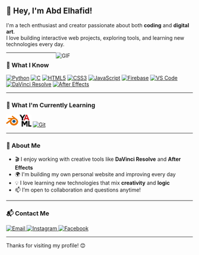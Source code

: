 ## 👋 Hey, I'm Abd Elhafid!

I'm a tech enthusiast and creator passionate about both **coding** and **digital art**.  
I love building interactive web projects, exploring tools, and learning new technologies every day.

<img align="right" alt="GIF" src="https://raw.githubusercontent.com/rahul-jha98/rahul-jha98/main/techstack.gif" width="370px" />

---

### 🧠 What I Know

<a href="https://www.python.org" target="_blank"><img alt="Python" height="42px" src="https://raw.githubusercontent.com/rahul-jha98/github_readme_icons/main/language_and_tools/square/python/python.svg"/></a>
<a href="https://en.wikipedia.org/wiki/C_(programming_language)" target="_blank"><img alt="C" height="42px" src="https://upload.wikimedia.org/wikipedia/commons/1/19/C_Logo.png"/></a>
<a href="https://developer.mozilla.org/en-US/docs/Web/HTML" target="_blank"><img alt="HTML5" height="42px" src="https://raw.githubusercontent.com/rahul-jha98/github_readme_icons/main/language_and_tools/square/html/html.svg"/></a>
<a href="https://developer.mozilla.org/en-US/docs/Web/CSS" target="_blank"><img alt="CSS3" height="42px" src="https://raw.githubusercontent.com/rahul-jha98/github_readme_icons/main/language_and_tools/square/css/css.svg"/></a>
<a href="https://developer.mozilla.org/en-US/docs/Web/JavaScript" target="_blank"><img alt="JavaScript" height="42px" src="https://raw.githubusercontent.com/rahul-jha98/github_readme_icons/main/language_and_tools/square/javascript/javascript.svg"/></a>
<a href="https://firebase.google.com/" target="_blank"><img alt="Firebase" height="42px" src="https://raw.githubusercontent.com/rahul-jha98/github_readme_icons/main/language_and_tools/square/firebase/firebase.svg"/></a>
<a href="https://code.visualstudio.com/" target="_blank"><img alt="VS Code" height="42px" src="https://upload.wikimedia.org/wikipedia/commons/9/9a/Visual_Studio_Code_1.35_icon.svg"/></a>
<a href="https://www.blackmagicdesign.com/products/davinciresolve/" target="_blank">
  <img alt="DaVinci Resolve" height="42px" src="https://img.icons8.com/color/48/davinci-resolve.png"/></a>
<a href="https://www.adobe.com/products/aftereffects.html" target="_blank"><img alt="After Effects" height="42px" src="https://upload.wikimedia.org/wikipedia/commons/c/cb/Adobe_After_Effects_CC_icon.svg"/></a>

---

### 🌱 What I'm Currently Learning

<a href="https://www.blender.org/" target="_blank"><img alt="Blender" height="32px" src="https://raw.githubusercontent.com/devicons/devicon/master/icons/blender/blender-original.svg"/></a>
<a href="https://yaml.org/" target="_blank"><img alt="YAML" height="32px" src="https://raw.githubusercontent.com/github/explore/main/topics/yaml/yaml.png"/></a>
<a href="https://git-scm.com/" target="_blank"><img alt="Git" height="42px" src="https://raw.githubusercontent.com/rahul-jha98/github_readme_icons/main/language_and_tools/square/git-scm/git-scm.svg"/></a>

---

### 💬 About Me

- 🎬 I enjoy working with creative tools like **DaVinci Resolve** and **After Effects**
- 🌍 I'm building my own personal website and improving every day
- 💡 I love learning new technologies that mix **creativity** and **logic**
- 📫 I’m open to collaboration and questions anytime!

---

### 📬 Contact Me

<a href="mailto:your.email@example.com" target="_blank">
  <img alt="Email" src="https://img.icons8.com/fluency/48/000000/gmail.png" height="30px"/>
</a>
<a href="https://www.instagram.com/your_instagram_username" target="_blank">
  <img alt="Instagram" src="https://img.icons8.com/fluency/48/000000/instagram-new.png" height="30px"/>
</a>
<a href="https://www.facebook.com/your_facebook_username" target="_blank">
  <img alt="Facebook" src="https://img.icons8.com/fluency/48/000000/facebook-new.png" height="30px"/>
</a>

---

Thanks for visiting my profile! 😊
